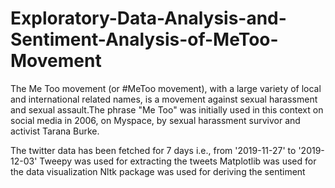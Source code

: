 # Exploratory-Data-Analysis-and-Sentiment-Analysis-of-MeToo-Movement

The Me Too movement (or #MeToo movement), with a large variety of local and international related names, is a movement against sexual harassment and sexual assault.The phrase "Me Too" was initially used in this context on social media in 2006, on Myspace, by sexual harassment survivor and activist Tarana Burke.

The twitter data has been fetched for 7 days i.e., from '2019-11-27' to '2019-12-03'
Tweepy was used for extracting the tweets
Matplotlib was used for the data visualization 
Nltk package was used for deriving the sentiment
